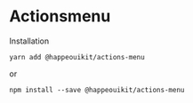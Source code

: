 # Actionsmenu



Installation

    yarn add @happeouikit/actions-menu

or 

    npm install --save @happeouikit/actions-menu
